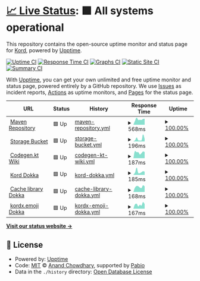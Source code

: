 # [📈 Live Status](https://status.kord.dev): <!--live status--> **🟩 All systems operational**

This repository contains the open-source uptime monitor and status page for [Kord](https://kord.dev), powered by [Upptime](https://github.com/upptime/upptime).

[![Uptime CI](https://github.com/kordlib/status/workflows/Uptime%20CI/badge.svg)](https://github.com/kordlib/status/actions?query=workflow%3A%22Uptime+CI%22)
[![Response Time CI](https://github.com/kordlib/status/workflows/Response%20Time%20CI/badge.svg)](https://github.com/kordlib/status/actions?query=workflow%3A%22Response+Time+CI%22)
[![Graphs CI](https://github.com/kordlib/status/workflows/Graphs%20CI/badge.svg)](https://github.com/kordlib/status/actions?query=workflow%3A%22Graphs+CI%22)
[![Static Site CI](https://github.com/kordlib/status/workflows/Static%20Site%20CI/badge.svg)](https://github.com/kordlib/status/actions?query=workflow%3A%22Static+Site+CI%22)
[![Summary CI](https://github.com/kordlib/status/workflows/Summary%20CI/badge.svg)](https://github.com/kordlib/status/actions?query=workflow%3A%22Summary+CI%22)

With [Upptime](https://upptime.js.org), you can get your own unlimited and free uptime monitor and status page, powered entirely by a GitHub repository. We use [Issues](https://github.com/kordlib/status/issues) as incident reports, [Actions](https://github.com/kordlib/status/actions) as uptime monitors, and [Pages](https://status.kord.dev) for the status page.

<!--start: status pages-->
<!-- This summary is generated by Upptime (https://github.com/upptime/upptime) -->
<!-- Do not edit this manually, your changes will be overwritten -->
<!-- prettier-ignore -->
| URL | Status | History | Response Time | Uptime |
| --- | ------ | ------- | ------------- | ------ |
| <img alt="" src="https://icons.duckduckgo.com/ip3/repo.kord.dev.ico" height="13"> [Maven Repository](https://repo.kord.dev) | 🟩 Up | [maven-repository.yml](https://github.com/kordlib/status/commits/HEAD/history/maven-repository.yml) | <details><summary><img alt="Response time graph" src="./graphs/maven-repository/response-time-week.png" height="20"> 568ms</summary><br><a href="https://status.kord.dev/history/maven-repository"><img alt="Response time 502" src="https://img.shields.io/endpoint?url=https%3A%2F%2Fraw.githubusercontent.com%2Fkordlib%2Fstatus%2FHEAD%2Fapi%2Fmaven-repository%2Fresponse-time.json"></a><br><a href="https://status.kord.dev/history/maven-repository"><img alt="24-hour response time 448" src="https://img.shields.io/endpoint?url=https%3A%2F%2Fraw.githubusercontent.com%2Fkordlib%2Fstatus%2FHEAD%2Fapi%2Fmaven-repository%2Fresponse-time-day.json"></a><br><a href="https://status.kord.dev/history/maven-repository"><img alt="7-day response time 568" src="https://img.shields.io/endpoint?url=https%3A%2F%2Fraw.githubusercontent.com%2Fkordlib%2Fstatus%2FHEAD%2Fapi%2Fmaven-repository%2Fresponse-time-week.json"></a><br><a href="https://status.kord.dev/history/maven-repository"><img alt="30-day response time 591" src="https://img.shields.io/endpoint?url=https%3A%2F%2Fraw.githubusercontent.com%2Fkordlib%2Fstatus%2FHEAD%2Fapi%2Fmaven-repository%2Fresponse-time-month.json"></a><br><a href="https://status.kord.dev/history/maven-repository"><img alt="1-year response time 493" src="https://img.shields.io/endpoint?url=https%3A%2F%2Fraw.githubusercontent.com%2Fkordlib%2Fstatus%2FHEAD%2Fapi%2Fmaven-repository%2Fresponse-time-year.json"></a></details> | <details><summary><a href="https://status.kord.dev/history/maven-repository">100.00%</a></summary><a href="https://status.kord.dev/history/maven-repository"><img alt="All-time uptime 99.99%" src="https://img.shields.io/endpoint?url=https%3A%2F%2Fraw.githubusercontent.com%2Fkordlib%2Fstatus%2FHEAD%2Fapi%2Fmaven-repository%2Fuptime.json"></a><br><a href="https://status.kord.dev/history/maven-repository"><img alt="24-hour uptime 100.00%" src="https://img.shields.io/endpoint?url=https%3A%2F%2Fraw.githubusercontent.com%2Fkordlib%2Fstatus%2FHEAD%2Fapi%2Fmaven-repository%2Fuptime-day.json"></a><br><a href="https://status.kord.dev/history/maven-repository"><img alt="7-day uptime 100.00%" src="https://img.shields.io/endpoint?url=https%3A%2F%2Fraw.githubusercontent.com%2Fkordlib%2Fstatus%2FHEAD%2Fapi%2Fmaven-repository%2Fuptime-week.json"></a><br><a href="https://status.kord.dev/history/maven-repository"><img alt="30-day uptime 100.00%" src="https://img.shields.io/endpoint?url=https%3A%2F%2Fraw.githubusercontent.com%2Fkordlib%2Fstatus%2FHEAD%2Fapi%2Fmaven-repository%2Fuptime-month.json"></a><br><a href="https://status.kord.dev/history/maven-repository"><img alt="1-year uptime 100.00%" src="https://img.shields.io/endpoint?url=https%3A%2F%2Fraw.githubusercontent.com%2Fkordlib%2Fstatus%2FHEAD%2Fapi%2Fmaven-repository%2Fuptime-year.json"></a></details>
| <img alt="" src="https://icons.duckduckgo.com/ip3/kord-snapshots.fra1.cdn.digitaloceanspaces.com.ico" height="13"> [Storage Bucket](https://kord-snapshots.fra1.cdn.digitaloceanspaces.com) | 🟩 Up | [storage-bucket.yml](https://github.com/kordlib/status/commits/HEAD/history/storage-bucket.yml) | <details><summary><img alt="Response time graph" src="./graphs/storage-bucket/response-time-week.png" height="20"> 196ms</summary><br><a href="https://status.kord.dev/history/storage-bucket"><img alt="Response time 219" src="https://img.shields.io/endpoint?url=https%3A%2F%2Fraw.githubusercontent.com%2Fkordlib%2Fstatus%2FHEAD%2Fapi%2Fstorage-bucket%2Fresponse-time.json"></a><br><a href="https://status.kord.dev/history/storage-bucket"><img alt="24-hour response time 88" src="https://img.shields.io/endpoint?url=https%3A%2F%2Fraw.githubusercontent.com%2Fkordlib%2Fstatus%2FHEAD%2Fapi%2Fstorage-bucket%2Fresponse-time-day.json"></a><br><a href="https://status.kord.dev/history/storage-bucket"><img alt="7-day response time 196" src="https://img.shields.io/endpoint?url=https%3A%2F%2Fraw.githubusercontent.com%2Fkordlib%2Fstatus%2FHEAD%2Fapi%2Fstorage-bucket%2Fresponse-time-week.json"></a><br><a href="https://status.kord.dev/history/storage-bucket"><img alt="30-day response time 176" src="https://img.shields.io/endpoint?url=https%3A%2F%2Fraw.githubusercontent.com%2Fkordlib%2Fstatus%2FHEAD%2Fapi%2Fstorage-bucket%2Fresponse-time-month.json"></a><br><a href="https://status.kord.dev/history/storage-bucket"><img alt="1-year response time 207" src="https://img.shields.io/endpoint?url=https%3A%2F%2Fraw.githubusercontent.com%2Fkordlib%2Fstatus%2FHEAD%2Fapi%2Fstorage-bucket%2Fresponse-time-year.json"></a></details> | <details><summary><a href="https://status.kord.dev/history/storage-bucket">100.00%</a></summary><a href="https://status.kord.dev/history/storage-bucket"><img alt="All-time uptime 99.80%" src="https://img.shields.io/endpoint?url=https%3A%2F%2Fraw.githubusercontent.com%2Fkordlib%2Fstatus%2FHEAD%2Fapi%2Fstorage-bucket%2Fuptime.json"></a><br><a href="https://status.kord.dev/history/storage-bucket"><img alt="24-hour uptime 100.00%" src="https://img.shields.io/endpoint?url=https%3A%2F%2Fraw.githubusercontent.com%2Fkordlib%2Fstatus%2FHEAD%2Fapi%2Fstorage-bucket%2Fuptime-day.json"></a><br><a href="https://status.kord.dev/history/storage-bucket"><img alt="7-day uptime 100.00%" src="https://img.shields.io/endpoint?url=https%3A%2F%2Fraw.githubusercontent.com%2Fkordlib%2Fstatus%2FHEAD%2Fapi%2Fstorage-bucket%2Fuptime-week.json"></a><br><a href="https://status.kord.dev/history/storage-bucket"><img alt="30-day uptime 100.00%" src="https://img.shields.io/endpoint?url=https%3A%2F%2Fraw.githubusercontent.com%2Fkordlib%2Fstatus%2FHEAD%2Fapi%2Fstorage-bucket%2Fuptime-month.json"></a><br><a href="https://status.kord.dev/history/storage-bucket"><img alt="1-year uptime 99.94%" src="https://img.shields.io/endpoint?url=https%3A%2F%2Fraw.githubusercontent.com%2Fkordlib%2Fstatus%2FHEAD%2Fapi%2Fstorage-bucket%2Fuptime-year.json"></a></details>
| <img alt="" src="https://icons.duckduckgo.com/ip3/codegen.kord.dev.ico" height="13"> [Codegen.kt Wiki](https://codegen.kord.dev) | 🟩 Up | [codegen-kt-wiki.yml](https://github.com/kordlib/status/commits/HEAD/history/codegen-kt-wiki.yml) | <details><summary><img alt="Response time graph" src="./graphs/codegen-kt-wiki/response-time-week.png" height="20"> 187ms</summary><br><a href="https://status.kord.dev/history/codegen-kt-wiki"><img alt="Response time 192" src="https://img.shields.io/endpoint?url=https%3A%2F%2Fraw.githubusercontent.com%2Fkordlib%2Fstatus%2FHEAD%2Fapi%2Fcodegen-kt-wiki%2Fresponse-time.json"></a><br><a href="https://status.kord.dev/history/codegen-kt-wiki"><img alt="24-hour response time 200" src="https://img.shields.io/endpoint?url=https%3A%2F%2Fraw.githubusercontent.com%2Fkordlib%2Fstatus%2FHEAD%2Fapi%2Fcodegen-kt-wiki%2Fresponse-time-day.json"></a><br><a href="https://status.kord.dev/history/codegen-kt-wiki"><img alt="7-day response time 187" src="https://img.shields.io/endpoint?url=https%3A%2F%2Fraw.githubusercontent.com%2Fkordlib%2Fstatus%2FHEAD%2Fapi%2Fcodegen-kt-wiki%2Fresponse-time-week.json"></a><br><a href="https://status.kord.dev/history/codegen-kt-wiki"><img alt="30-day response time 214" src="https://img.shields.io/endpoint?url=https%3A%2F%2Fraw.githubusercontent.com%2Fkordlib%2Fstatus%2FHEAD%2Fapi%2Fcodegen-kt-wiki%2Fresponse-time-month.json"></a><br><a href="https://status.kord.dev/history/codegen-kt-wiki"><img alt="1-year response time 193" src="https://img.shields.io/endpoint?url=https%3A%2F%2Fraw.githubusercontent.com%2Fkordlib%2Fstatus%2FHEAD%2Fapi%2Fcodegen-kt-wiki%2Fresponse-time-year.json"></a></details> | <details><summary><a href="https://status.kord.dev/history/codegen-kt-wiki">100.00%</a></summary><a href="https://status.kord.dev/history/codegen-kt-wiki"><img alt="All-time uptime 100.00%" src="https://img.shields.io/endpoint?url=https%3A%2F%2Fraw.githubusercontent.com%2Fkordlib%2Fstatus%2FHEAD%2Fapi%2Fcodegen-kt-wiki%2Fuptime.json"></a><br><a href="https://status.kord.dev/history/codegen-kt-wiki"><img alt="24-hour uptime 100.00%" src="https://img.shields.io/endpoint?url=https%3A%2F%2Fraw.githubusercontent.com%2Fkordlib%2Fstatus%2FHEAD%2Fapi%2Fcodegen-kt-wiki%2Fuptime-day.json"></a><br><a href="https://status.kord.dev/history/codegen-kt-wiki"><img alt="7-day uptime 100.00%" src="https://img.shields.io/endpoint?url=https%3A%2F%2Fraw.githubusercontent.com%2Fkordlib%2Fstatus%2FHEAD%2Fapi%2Fcodegen-kt-wiki%2Fuptime-week.json"></a><br><a href="https://status.kord.dev/history/codegen-kt-wiki"><img alt="30-day uptime 100.00%" src="https://img.shields.io/endpoint?url=https%3A%2F%2Fraw.githubusercontent.com%2Fkordlib%2Fstatus%2FHEAD%2Fapi%2Fcodegen-kt-wiki%2Fuptime-month.json"></a><br><a href="https://status.kord.dev/history/codegen-kt-wiki"><img alt="1-year uptime 100.00%" src="https://img.shields.io/endpoint?url=https%3A%2F%2Fraw.githubusercontent.com%2Fkordlib%2Fstatus%2FHEAD%2Fapi%2Fcodegen-kt-wiki%2Fuptime-year.json"></a></details>
| <img alt="" src="https://icons.duckduckgo.com/ip3/dokka.kord.dev.ico" height="13"> [Kord Dokka](https://dokka.kord.dev) | 🟩 Up | [kord-dokka.yml](https://github.com/kordlib/status/commits/HEAD/history/kord-dokka.yml) | <details><summary><img alt="Response time graph" src="./graphs/kord-dokka/response-time-week.png" height="20"> 185ms</summary><br><a href="https://status.kord.dev/history/kord-dokka"><img alt="Response time 183" src="https://img.shields.io/endpoint?url=https%3A%2F%2Fraw.githubusercontent.com%2Fkordlib%2Fstatus%2FHEAD%2Fapi%2Fkord-dokka%2Fresponse-time.json"></a><br><a href="https://status.kord.dev/history/kord-dokka"><img alt="24-hour response time 107" src="https://img.shields.io/endpoint?url=https%3A%2F%2Fraw.githubusercontent.com%2Fkordlib%2Fstatus%2FHEAD%2Fapi%2Fkord-dokka%2Fresponse-time-day.json"></a><br><a href="https://status.kord.dev/history/kord-dokka"><img alt="7-day response time 185" src="https://img.shields.io/endpoint?url=https%3A%2F%2Fraw.githubusercontent.com%2Fkordlib%2Fstatus%2FHEAD%2Fapi%2Fkord-dokka%2Fresponse-time-week.json"></a><br><a href="https://status.kord.dev/history/kord-dokka"><img alt="30-day response time 192" src="https://img.shields.io/endpoint?url=https%3A%2F%2Fraw.githubusercontent.com%2Fkordlib%2Fstatus%2FHEAD%2Fapi%2Fkord-dokka%2Fresponse-time-month.json"></a><br><a href="https://status.kord.dev/history/kord-dokka"><img alt="1-year response time 183" src="https://img.shields.io/endpoint?url=https%3A%2F%2Fraw.githubusercontent.com%2Fkordlib%2Fstatus%2FHEAD%2Fapi%2Fkord-dokka%2Fresponse-time-year.json"></a></details> | <details><summary><a href="https://status.kord.dev/history/kord-dokka">100.00%</a></summary><a href="https://status.kord.dev/history/kord-dokka"><img alt="All-time uptime 100.00%" src="https://img.shields.io/endpoint?url=https%3A%2F%2Fraw.githubusercontent.com%2Fkordlib%2Fstatus%2FHEAD%2Fapi%2Fkord-dokka%2Fuptime.json"></a><br><a href="https://status.kord.dev/history/kord-dokka"><img alt="24-hour uptime 100.00%" src="https://img.shields.io/endpoint?url=https%3A%2F%2Fraw.githubusercontent.com%2Fkordlib%2Fstatus%2FHEAD%2Fapi%2Fkord-dokka%2Fuptime-day.json"></a><br><a href="https://status.kord.dev/history/kord-dokka"><img alt="7-day uptime 100.00%" src="https://img.shields.io/endpoint?url=https%3A%2F%2Fraw.githubusercontent.com%2Fkordlib%2Fstatus%2FHEAD%2Fapi%2Fkord-dokka%2Fuptime-week.json"></a><br><a href="https://status.kord.dev/history/kord-dokka"><img alt="30-day uptime 100.00%" src="https://img.shields.io/endpoint?url=https%3A%2F%2Fraw.githubusercontent.com%2Fkordlib%2Fstatus%2FHEAD%2Fapi%2Fkord-dokka%2Fuptime-month.json"></a><br><a href="https://status.kord.dev/history/kord-dokka"><img alt="1-year uptime 100.00%" src="https://img.shields.io/endpoint?url=https%3A%2F%2Fraw.githubusercontent.com%2Fkordlib%2Fstatus%2FHEAD%2Fapi%2Fkord-dokka%2Fuptime-year.json"></a></details>
| <img alt="" src="https://icons.duckduckgo.com/ip3/cache.dokka.kord.dev.ico" height="13"> [Cache library Dokka](https://cache.dokka.kord.dev) | 🟩 Up | [cache-library-dokka.yml](https://github.com/kordlib/status/commits/HEAD/history/cache-library-dokka.yml) | <details><summary><img alt="Response time graph" src="./graphs/cache-library-dokka/response-time-week.png" height="20"> 168ms</summary><br><a href="https://status.kord.dev/history/cache-library-dokka"><img alt="Response time 168" src="https://img.shields.io/endpoint?url=https%3A%2F%2Fraw.githubusercontent.com%2Fkordlib%2Fstatus%2FHEAD%2Fapi%2Fcache-library-dokka%2Fresponse-time.json"></a><br><a href="https://status.kord.dev/history/cache-library-dokka"><img alt="24-hour response time 107" src="https://img.shields.io/endpoint?url=https%3A%2F%2Fraw.githubusercontent.com%2Fkordlib%2Fstatus%2FHEAD%2Fapi%2Fcache-library-dokka%2Fresponse-time-day.json"></a><br><a href="https://status.kord.dev/history/cache-library-dokka"><img alt="7-day response time 168" src="https://img.shields.io/endpoint?url=https%3A%2F%2Fraw.githubusercontent.com%2Fkordlib%2Fstatus%2FHEAD%2Fapi%2Fcache-library-dokka%2Fresponse-time-week.json"></a><br><a href="https://status.kord.dev/history/cache-library-dokka"><img alt="30-day response time 182" src="https://img.shields.io/endpoint?url=https%3A%2F%2Fraw.githubusercontent.com%2Fkordlib%2Fstatus%2FHEAD%2Fapi%2Fcache-library-dokka%2Fresponse-time-month.json"></a><br><a href="https://status.kord.dev/history/cache-library-dokka"><img alt="1-year response time 169" src="https://img.shields.io/endpoint?url=https%3A%2F%2Fraw.githubusercontent.com%2Fkordlib%2Fstatus%2FHEAD%2Fapi%2Fcache-library-dokka%2Fresponse-time-year.json"></a></details> | <details><summary><a href="https://status.kord.dev/history/cache-library-dokka">100.00%</a></summary><a href="https://status.kord.dev/history/cache-library-dokka"><img alt="All-time uptime 100.00%" src="https://img.shields.io/endpoint?url=https%3A%2F%2Fraw.githubusercontent.com%2Fkordlib%2Fstatus%2FHEAD%2Fapi%2Fcache-library-dokka%2Fuptime.json"></a><br><a href="https://status.kord.dev/history/cache-library-dokka"><img alt="24-hour uptime 100.00%" src="https://img.shields.io/endpoint?url=https%3A%2F%2Fraw.githubusercontent.com%2Fkordlib%2Fstatus%2FHEAD%2Fapi%2Fcache-library-dokka%2Fuptime-day.json"></a><br><a href="https://status.kord.dev/history/cache-library-dokka"><img alt="7-day uptime 100.00%" src="https://img.shields.io/endpoint?url=https%3A%2F%2Fraw.githubusercontent.com%2Fkordlib%2Fstatus%2FHEAD%2Fapi%2Fcache-library-dokka%2Fuptime-week.json"></a><br><a href="https://status.kord.dev/history/cache-library-dokka"><img alt="30-day uptime 100.00%" src="https://img.shields.io/endpoint?url=https%3A%2F%2Fraw.githubusercontent.com%2Fkordlib%2Fstatus%2FHEAD%2Fapi%2Fcache-library-dokka%2Fuptime-month.json"></a><br><a href="https://status.kord.dev/history/cache-library-dokka"><img alt="1-year uptime 100.00%" src="https://img.shields.io/endpoint?url=https%3A%2F%2Fraw.githubusercontent.com%2Fkordlib%2Fstatus%2FHEAD%2Fapi%2Fcache-library-dokka%2Fuptime-year.json"></a></details>
| <img alt="" src="https://icons.duckduckgo.com/ip3/emoji.dokka.kord.dev.ico" height="13"> [kordx.emoji Dokka](https://emoji.dokka.kord.dev) | 🟩 Up | [kordx-emoji-dokka.yml](https://github.com/kordlib/status/commits/HEAD/history/kordx-emoji-dokka.yml) | <details><summary><img alt="Response time graph" src="./graphs/kordx-emoji-dokka/response-time-week.png" height="20"> 167ms</summary><br><a href="https://status.kord.dev/history/kordx-emoji-dokka"><img alt="Response time 156" src="https://img.shields.io/endpoint?url=https%3A%2F%2Fraw.githubusercontent.com%2Fkordlib%2Fstatus%2FHEAD%2Fapi%2Fkordx-emoji-dokka%2Fresponse-time.json"></a><br><a href="https://status.kord.dev/history/kordx-emoji-dokka"><img alt="24-hour response time 177" src="https://img.shields.io/endpoint?url=https%3A%2F%2Fraw.githubusercontent.com%2Fkordlib%2Fstatus%2FHEAD%2Fapi%2Fkordx-emoji-dokka%2Fresponse-time-day.json"></a><br><a href="https://status.kord.dev/history/kordx-emoji-dokka"><img alt="7-day response time 167" src="https://img.shields.io/endpoint?url=https%3A%2F%2Fraw.githubusercontent.com%2Fkordlib%2Fstatus%2FHEAD%2Fapi%2Fkordx-emoji-dokka%2Fresponse-time-week.json"></a><br><a href="https://status.kord.dev/history/kordx-emoji-dokka"><img alt="30-day response time 162" src="https://img.shields.io/endpoint?url=https%3A%2F%2Fraw.githubusercontent.com%2Fkordlib%2Fstatus%2FHEAD%2Fapi%2Fkordx-emoji-dokka%2Fresponse-time-month.json"></a><br><a href="https://status.kord.dev/history/kordx-emoji-dokka"><img alt="1-year response time 158" src="https://img.shields.io/endpoint?url=https%3A%2F%2Fraw.githubusercontent.com%2Fkordlib%2Fstatus%2FHEAD%2Fapi%2Fkordx-emoji-dokka%2Fresponse-time-year.json"></a></details> | <details><summary><a href="https://status.kord.dev/history/kordx-emoji-dokka">100.00%</a></summary><a href="https://status.kord.dev/history/kordx-emoji-dokka"><img alt="All-time uptime 99.99%" src="https://img.shields.io/endpoint?url=https%3A%2F%2Fraw.githubusercontent.com%2Fkordlib%2Fstatus%2FHEAD%2Fapi%2Fkordx-emoji-dokka%2Fuptime.json"></a><br><a href="https://status.kord.dev/history/kordx-emoji-dokka"><img alt="24-hour uptime 100.00%" src="https://img.shields.io/endpoint?url=https%3A%2F%2Fraw.githubusercontent.com%2Fkordlib%2Fstatus%2FHEAD%2Fapi%2Fkordx-emoji-dokka%2Fuptime-day.json"></a><br><a href="https://status.kord.dev/history/kordx-emoji-dokka"><img alt="7-day uptime 100.00%" src="https://img.shields.io/endpoint?url=https%3A%2F%2Fraw.githubusercontent.com%2Fkordlib%2Fstatus%2FHEAD%2Fapi%2Fkordx-emoji-dokka%2Fuptime-week.json"></a><br><a href="https://status.kord.dev/history/kordx-emoji-dokka"><img alt="30-day uptime 100.00%" src="https://img.shields.io/endpoint?url=https%3A%2F%2Fraw.githubusercontent.com%2Fkordlib%2Fstatus%2FHEAD%2Fapi%2Fkordx-emoji-dokka%2Fuptime-month.json"></a><br><a href="https://status.kord.dev/history/kordx-emoji-dokka"><img alt="1-year uptime 100.00%" src="https://img.shields.io/endpoint?url=https%3A%2F%2Fraw.githubusercontent.com%2Fkordlib%2Fstatus%2FHEAD%2Fapi%2Fkordx-emoji-dokka%2Fuptime-year.json"></a></details>

<!--end: status pages-->

[**Visit our status website →**](https://status.kord.dev)

## 📄 License

- Powered by: [Upptime](https://github.com/upptime/upptime)
- Code: [MIT](./LICENSE) © [Anand Chowdhary](https://anandchowdhary.com), supported by [Pabio](https://pabio.com)
- Data in the `./history` directory: [Open Database License](https://opendatacommons.org/licenses/odbl/1-0/)
